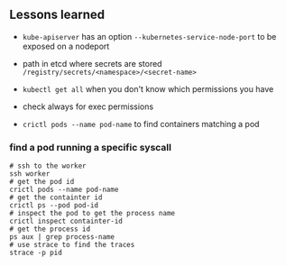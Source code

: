 ## Lessons learned

- `kube-apiserver` has an option `--kubernetes-service-node-port` to be exposed on a nodeport

- path in etcd where secrets are stored `/registry/secrets/<namespace>/<secret-name>`

- `kubectl get all` when you don't know which permissions you have

- check always for exec permissions

- `crictl pods --name pod-name` to find containers matching a pod

### find a pod running a specific syscall

```shell
# ssh to the worker
ssh worker
# get the pod id
crictl pods --name pod-name
# get the containter id
crictl ps --pod pod-id
# inspect the pod to get the process name
crictl inspect containter-id
# get the process id
ps aux | grep process-name
# use strace to find the traces
strace -p pid
```
